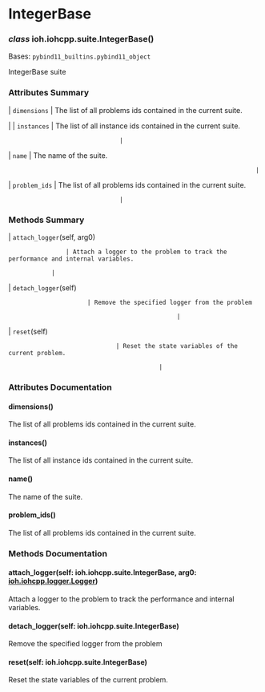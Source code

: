 # IntegerBase


### _class_ ioh.iohcpp.suite.IntegerBase()
Bases: `pybind11_builtins.pybind11_object`

IntegerBase suite

### Attributes Summary

| `dimensions`
 | The list of all problems ids contained in the current suite.

 |
| `instances`
                                    | The list of all instance ids contained in the current suite.

                                   |
| `name`
                                         | The name of the suite.

                                                                         |
| `problem_ids`
                                  | The list of all problems ids contained in the current suite.

                                   |
### Methods Summary

| `attach_logger`(self, arg0)

                    | Attach a logger to the problem to track the performance and internal variables.

                |
| `detach_logger`(self)

                          | Remove the specified logger from the problem

                                                   |
| `reset`(self)

                                  | Reset the state variables of the current problem.

                                              |
### Attributes Documentation


#### dimensions()
The list of all problems ids contained in the current suite.


#### instances()
The list of all instance ids contained in the current suite.


#### name()
The name of the suite.


#### problem_ids()
The list of all problems ids contained in the current suite.

### Methods Documentation


#### attach_logger(self: ioh.iohcpp.suite.IntegerBase, arg0: [ioh.iohcpp.logger.Logger](ioh.iohcpp.logger.Logger.md#ioh.iohcpp.logger.Logger))
Attach a logger to the problem to track the performance and internal variables.


#### detach_logger(self: ioh.iohcpp.suite.IntegerBase)
Remove the specified logger from the problem


#### reset(self: ioh.iohcpp.suite.IntegerBase)
Reset the state variables of the current problem.
